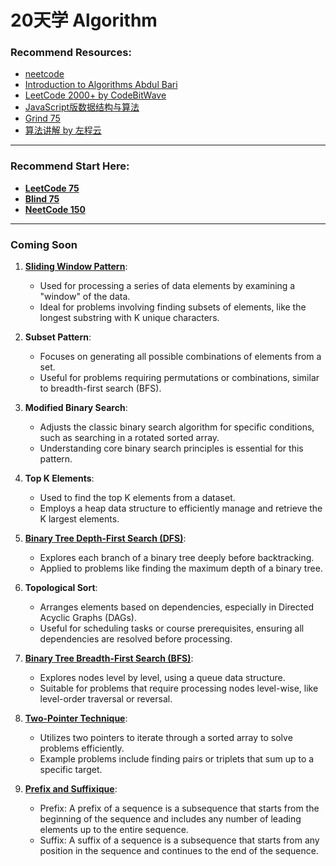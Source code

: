 # 20天学 Algorithm

### Recommend Resources:

- [neetcode](https://neetcode.io/courses/dsa-for-beginners/0)
- [Introduction to Algorithms Abdul Bari](https://www.youtube.com/watch?v=0IAPZzGSbME&list=PLDN4rrl48XKpZkf03iYFl-O29szjTrs_O)
- [LeetCode 2000+ by CodeBitWave](https://codebitwave.com/leetcode-2000/)
- [JavaScript版数据结构与算法](https://www.youtube.com/playlist?list=PLwIrqQCQ5pQmjH6YyFvH2A9FYL6bBB4Ra)
- [Grind 75](https://www.techinterviewhandbook.org/grind75)
- [算法讲解 by 左程云](https://www.youtube.com/watch?v=KNLRjg4utQc&list=PLvKfL6GtwDxwuyrpAJfU3HTnPZl4WnraE)

------

### Recommend Start Here:

- **[LeetCode 75](https://github.com/uwspstar/20-Day-Challenge-List/blob/main/Algorithm/Leetcode%2075.md)**
- **[Blind 75](https://github.com/uwspstar/20-Day-Challenge-List/blob/main/Algorithm/Blind%2075.md)**
- **[NeetCode 150](https://github.com/uwspstar/20-Day-Challenge-List/blob/main/Algorithm/NeetCode%20150.md)**

------

### Coming Soon
 
1. **[Sliding Window Pattern](https://github.com/uwspstar/20-Day-Challenge-List/blob/main/Algorithm/Sliding%20Window%20Pattern.md)**:
   - Used for processing a series of data elements by examining a "window" of the data.
   - Ideal for problems involving finding subsets of elements, like the longest substring with K unique characters.

2. **Subset Pattern**:
   - Focuses on generating all possible combinations of elements from a set.
   - Useful for problems requiring permutations or combinations, similar to breadth-first search (BFS).

3. **Modified Binary Search**:
   - Adjusts the classic binary search algorithm for specific conditions, such as searching in a rotated sorted array.
   - Understanding core binary search principles is essential for this pattern.

4. **Top K Elements**:
   - Used to find the top K elements from a dataset.
   - Employs a heap data structure to efficiently manage and retrieve the K largest elements.

5. **[Binary Tree Depth-First Search (DFS)](https://codebitwave.com/algorithms-101-depth-first-search-and-breadth-first-search/)**:
   - Explores each branch of a binary tree deeply before backtracking.
   - Applied to problems like finding the maximum depth of a binary tree.

6. **Topological Sort**:
   - Arranges elements based on dependencies, especially in Directed Acyclic Graphs (DAGs).
   - Useful for scheduling tasks or course prerequisites, ensuring all dependencies are resolved before processing.

7. **[Binary Tree Breadth-First Search (BFS)](https://codebitwave.com/algorithms-101-depth-first-search-and-breadth-first-search/)**:
   - Explores nodes level by level, using a queue data structure.
   - Suitable for problems that require processing nodes level-wise, like level-order traversal or reversal.

8. **[Two-Pointer Technique](https://github.com/uwspstar/20-Day-Challenge-List/blob/main/Algorithm/Two-Pointer%20Technique.md)**:
   - Utilizes two pointers to iterate through a sorted array to solve problems efficiently.
   - Example problems include finding pairs or triplets that sum up to a specific target.

9. **[Prefix and Suffixique](https://github.com/uwspstar/20-Day-Challenge-List/blob/main/Algorithm/Two-Pointer%20Technique.md)**:
   - Prefix: A prefix of a sequence is a subsequence that starts from the beginning of the sequence and includes any number of leading elements up to the entire sequence.
   - Suffix: A suffix of a sequence is a subsequence that starts from any position in the sequence and continues to the end of the sequence.
   


